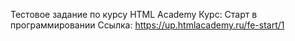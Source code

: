 Тестовое задание по курсу HTML Academy
Курс: Старт в программировании
Ссылка: https://up.htmlacademy.ru/fe-start/1